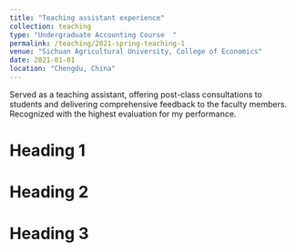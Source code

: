 ```yaml
---
title: "Teaching assistant experience"
collection: teaching
type: "Undergraduate Accounting Course  "
permalink: /teaching/2021-spring-teaching-1
venue: "Sichuan Agricultural University, College of Economics"
date: 2021-01-01
location: "Chengdu, China"
---
```


Served as a teaching assistant, offering post-class consultations to students and delivering comprehensive feedback to the faculty members. 
Recognized with the highest evaluation for my performance.


Heading 1
======

Heading 2
======

Heading 3
======
